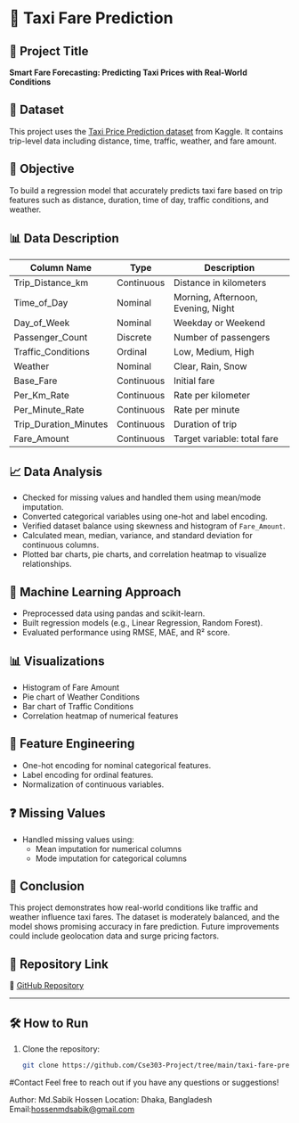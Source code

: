 # 🚕 Taxi Fare Prediction

## 📌 Project Title
**Smart Fare Forecasting: Predicting Taxi Prices with Real-World Conditions**

## 📁 Dataset
This project uses the [Taxi Price Prediction dataset](https://www.kaggle.com/datasets/denkuznetz/taxi-price-prediction) from Kaggle. It contains trip-level data including distance, time, traffic, weather, and fare amount.

## 🎯 Objective
To build a regression model that accurately predicts taxi fare based on trip features such as distance, duration, time of day, traffic conditions, and weather.

## 📊 Data Description

| Column Name             | Type         | Description                                      |
|-------------------------|--------------|--------------------------------------------------|
| Trip_Distance_km        | Continuous   | Distance in kilometers                           |
| Time_of_Day             | Nominal      | Morning, Afternoon, Evening, Night               |
| Day_of_Week             | Nominal      | Weekday or Weekend                               |
| Passenger_Count         | Discrete     | Number of passengers                             |
| Traffic_Conditions      | Ordinal      | Low, Medium, High                                |
| Weather                 | Nominal      | Clear, Rain, Snow                                |
| Base_Fare               | Continuous   | Initial fare                                     |
| Per_Km_Rate             | Continuous   | Rate per kilometer                               |
| Per_Minute_Rate         | Continuous   | Rate per minute                                  |
| Trip_Duration_Minutes   | Continuous   | Duration of trip                                 |
| Fare_Amount             | Continuous   | Target variable: total fare                      |

## 📈 Data Analysis

- Checked for missing values and handled them using mean/mode imputation.
- Converted categorical variables using one-hot and label encoding.
- Verified dataset balance using skewness and histogram of `Fare_Amount`.
- Calculated mean, median, variance, and standard deviation for continuous columns.
- Plotted bar charts, pie charts, and correlation heatmap to visualize relationships.

## 🧠 Machine Learning Approach

- Preprocessed data using pandas and scikit-learn.
- Built regression models (e.g., Linear Regression, Random Forest).
- Evaluated performance using RMSE, MAE, and R² score.

## 📊 Visualizations

- Histogram of Fare Amount
- Pie chart of Weather Conditions
- Bar chart of Traffic Conditions
- Correlation heatmap of numerical features

## 🔄 Feature Engineering

- One-hot encoding for nominal categorical features.
- Label encoding for ordinal features.
- Normalization of continuous variables.

## ❓ Missing Values

- Handled missing values using:
  - Mean imputation for numerical columns
  - Mode imputation for categorical columns

## 📌 Conclusion

This project demonstrates how real-world conditions like traffic and weather influence taxi fares. The dataset is moderately balanced, and the model shows promising accuracy in fare prediction. Future improvements could include geolocation data and surge pricing factors.

## 📎 Repository Link

🔗 [GitHub Repository](https://github.com/SabikHossen07/taxi-fare-prediction)

---

## 🛠️ How to Run

1. Clone the repository:
   ```bash
   git clone https://github.com/Cse303-Project/tree/main/taxi-fare-prediction.gi

#Contact
Feel free to reach out if you have any questions or suggestions!

Author: Md.Sabik Hossen Location: Dhaka, Bangladesh Email:hossenmdsabik@gmail.com
   
